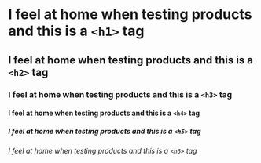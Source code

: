 # I feel at home when testing products and this is a `<h1>` tag
## I feel at home when testing products and this is a `<h2>` tag
### I feel at home when testing products and this is a `<h3>` tag
#### I feel at home when testing products and this is a `<h4>` tag
##### I feel at home when testing products and this is a `<h5>` tag
###### I feel at home when testing products and this is a `<h6>` tag

